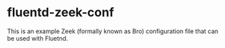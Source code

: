# fluentd-zeek-conf

This is an example Zeek (formally known as Bro) configuration file that can be used with Fluetnd.
